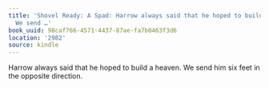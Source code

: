 ```yaml
---
title: 'Shovel Ready: A Spad: Harrow always said that he hoped to build a heaven.
  We send …'
book_uuid: 98caf766-4571-4437-87ae-fa7b0463f3d6
location: '2982'
source: kindle
---
```


Harrow always said that he hoped to build a heaven. We send him six feet in the opposite direction.